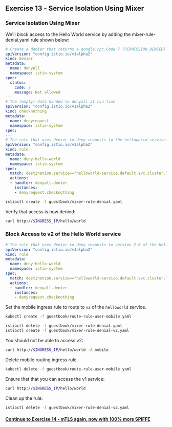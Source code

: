 ## Exercise 13 - Service Isolation Using Mixer

### Service Isolation Using Mixer

We'll block access to the Hello World service by adding the mixer-rule-denial.yaml rule shown below:

```yaml
# Create a denier that returns a google.rpc.Code 7 (PERMISSION_DENIED)
apiVersion: "config.istio.io/v1alpha2"
kind: denier
metadata:
  name: denyall
  namespace: istio-system
spec:
  status:
    code: 7
    message: Not allowed
---
# The (empty) data handed to denyall at run time
apiVersion: "config.istio.io/v1alpha2"
kind: checknothing
metadata:
  name: denyrequest
  namespace: istio-system
spec:
---
# The rule that uses denier to deny requests to the helloworld service
apiVersion: "config.istio.io/v1alpha2"
kind: rule
metadata:
  name: deny-hello-world
  namespace: istio-system
spec:
  match: destination.service=="helloworld-service.default.svc.cluster.local"
  actions:
  - handler: denyall.denier
    instances:
    - denyrequest.checknothing
```

```sh
istioctl create -f guestbook/mixer-rule-denial.yaml
```

Verify that access is now denied:

```sh
curl http://$INGRESS_IP/hello/world
```

### Block Access to v2 of the Hello World service

```yaml
# The rule that uses denier to deny requests to version 2.0 of the helloworld service
apiVersion: "config.istio.io/v1alpha2"
kind: rule
metadata:
  name: deny-hello-world
  namespace: istio-system
spec:
  match: destination.service=="helloworld-service.default.svc.cluster.local" && destination.labels["version"] == "2.0"
  actions:
  - handler: denyall.denier
    instances:
    - denyrequest.checknothing
```
Set the mobile ingress rule to route to `v2` of the `helloworld` service.
```sh
kubectl create -f guestbook/route-rule-user-mobile.yaml
```

```sh
istioctl delete -f guestbook/mixer-rule-denial.yaml
istioctl create -f guestbook/mixer-rule-denial-v2.yaml
```

You should not be able to access v2:
```sh
curl http://$INGRESS_IP/hello/world -A mobile
```

Delete mobile routing ingress rule.
```sh
kubectl delete -f guestbook/route-rule-user-mobile.yaml
```

Ensure that that you can access the v1 service:
```sh
curl http://$INGRESS_IP/hello/world
```

Clean up the rule:

```sh
istioctl delete -f guestbook/mixer-rule-denial-v2.yaml
```

#### [Continue to Exercise 14 - mTLS again, now with 100% more SPIFFE](../exercise-14/README.md)
